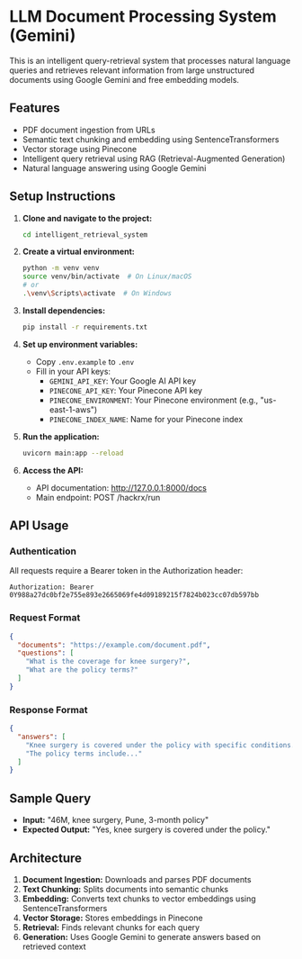 # LLM Document Processing System (Gemini)

This is an intelligent query-retrieval system that processes natural language queries and retrieves relevant information from large unstructured documents using Google Gemini and free embedding models.

## Features

- PDF document ingestion from URLs
- Semantic text chunking and embedding using SentenceTransformers
- Vector storage using Pinecone
- Intelligent query retrieval using RAG (Retrieval-Augmented Generation)
- Natural language answering using Google Gemini

## Setup Instructions

1. **Clone and navigate to the project:**
   ```bash
   cd intelligent_retrieval_system
   ```

2. **Create a virtual environment:**
   ```bash
   python -m venv venv
   source venv/bin/activate  # On Linux/macOS
   # or
   .\venv\Scripts\activate  # On Windows
   ```

3. **Install dependencies:**
   ```bash
   pip install -r requirements.txt
   ```

4. **Set up environment variables:**
   - Copy `.env.example` to `.env`
   - Fill in your API keys:
     - `GEMINI_API_KEY`: Your Google AI API key
     - `PINECONE_API_KEY`: Your Pinecone API key
     - `PINECONE_ENVIRONMENT`: Your Pinecone environment (e.g., "us-east-1-aws")
     - `PINECONE_INDEX_NAME`: Name for your Pinecone index

5. **Run the application:**
   ```bash
   uvicorn main:app --reload
   ```

6. **Access the API:**
   - API documentation: http://127.0.0.1:8000/docs
   - Main endpoint: POST /hackrx/run

## API Usage

### Authentication
All requests require a Bearer token in the Authorization header:
```
Authorization: Bearer 0Y988a27dc0bf2e755e893e2665069fe4d09189215f7824b023cc07db597bb
```

### Request Format
```json
{
  "documents": "https://example.com/document.pdf",
  "questions": [
    "What is the coverage for knee surgery?",
    "What are the policy terms?"
  ]
}
```

### Response Format
```json
{
  "answers": [
    "Knee surgery is covered under the policy with specific conditions...",
    "The policy terms include..."
  ]
}
```

## Sample Query
- **Input:** "46M, knee surgery, Pune, 3-month policy"
- **Expected Output:** "Yes, knee surgery is covered under the policy."

## Architecture

1. **Document Ingestion:** Downloads and parses PDF documents
2. **Text Chunking:** Splits documents into semantic chunks
3. **Embedding:** Converts text chunks to vector embeddings using SentenceTransformers
4. **Vector Storage:** Stores embeddings in Pinecone
5. **Retrieval:** Finds relevant chunks for each query
6. **Generation:** Uses Google Gemini to generate answers based on retrieved context
